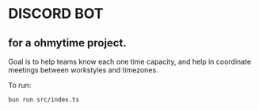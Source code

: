 # DISCORD BOT

## for a ohmytime project.

Goal is to help teams know each one time capacity, and help in coordinate meetings between workstyles and timezones.

To run:

```bash
bun run src/index.ts
```

